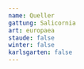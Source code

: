 ```yaml
---
name: Queller
gattung: Salicornia
art: europaea
staude: false
winter: false
karlsgarten: false
---
```

